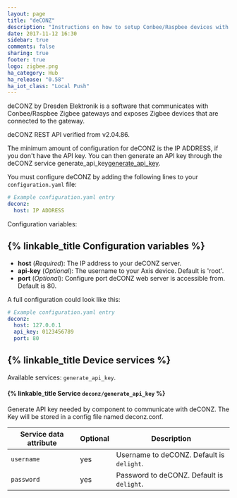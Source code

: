 ```yaml
---
layout: page
title: "deCONZ"
description: "Instructions on how to setup Conbee/Raspbee devices with deCONZ from Dresden Elektronik within Home Assistant."
date: 2017-11-12 16:30
sidebar: true
comments: false
sharing: true
footer: true
logo: zigbee.png
ha_category: Hub
ha_release: "0.58"
ha_iot_class: "Local Push"
---
```


deCONZ by Dresden Elektronik is a software that communicates with Conbee/Raspbee Zigbee gateways and exposes Zigbee devices that are connected to the gateway.

deCONZ REST API verified from v2.04.86.

The minimum amount of configuration for deCONZ is the IP ADDRESS, if you don't have the API key. You can then generate an API key through the deCONZ service generate_api_key[generate_api_key](#deconz/generate_api_key).

You must configure deCONZ by adding the following lines to your `configuration.yaml` file:

```yaml
# Example configuration.yaml entry
deconz:
  host: IP ADDRESS
```

Configuration variables:

## {% linkable_title Configuration variables %}

- **host** (*Required*): The IP address to your deCONZ server.
- **api-key** (*Optional*): The username to your Axis device. Default is 'root'.
- **port** (*Optional*): Configure port deCONZ web server is accessible from. Default is 80.

A full configuration could look like this:

```yaml
# Example configuration.yaml entry
deconz:
  host: 127.0.0.1
  api_key: 0123456789
  port: 80
```

## {% linkable_title Device services %}
Available services: `generate_api_key`.

#### {% linkable_title Service `deconz/generate_api_key` %}
Generate API key needed by component to communicate with deCONZ. The Key will be stored in a config file named deconz.conf.

| Service data attribute    | Optional | Description                               |
|---------------------------|----------|-------------------------------------------|
| `username`                |      yes | Username to deCONZ. Default is `delight`. |
| `password`                |      yes | Password to deCONZ. Default is `delight`. |
